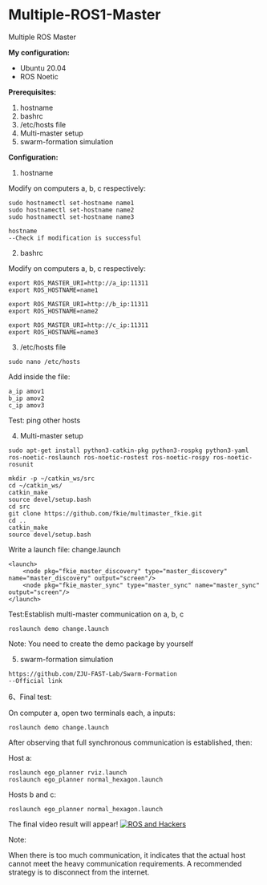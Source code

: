 # Multiple-ROS1-Master
Multiple ROS Master

**My configuration:**

- Ubuntu 20.04
- ROS Noetic

**Prerequisites:**

1. hostname
2. bashrc
3. /etc/hosts file
4. Multi-master setup
5. swarm-formation simulation

**Configuration:**

1. hostname

Modify on computers a, b, c respectively:

```
sudo hostnamectl set-hostname name1
sudo hostnamectl set-hostname name2
sudo hostnamectl set-hostname name3
```

```
hostname
--Check if modification is successful
```

2. bashrc 

Modify on computers a, b, c respectively:

```
export ROS_MASTER_URI=http://a_ip:11311
export ROS_HOSTNAME=name1

export ROS_MASTER_URI=http://b_ip:11311
export ROS_HOSTNAME=name2

export ROS_MASTER_URI=http://c_ip:11311
export ROS_HOSTNAME=name3
```

3. /etc/hosts file

```
sudo nano /etc/hosts
```

Add inside the file:

```
a_ip amov1
b_ip amov2
c_ip amov3
```

Test: ping other hosts

4. Multi-master setup

```
sudo apt-get install python3-catkin-pkg python3-rospkg python3-yaml ros-noetic-roslaunch ros-noetic-rostest ros-noetic-rospy ros-noetic-rosunit

mkdir -p ~/catkin_ws/src
cd ~/catkin_ws/
catkin_make
source devel/setup.bash
cd src
git clone https://github.com/fkie/multimaster_fkie.git
cd ..
catkin_make
source devel/setup.bash
```

Write a launch file: change.launch

```
<launch>
    <node pkg="fkie_master_discovery" type="master_discovery" name="master_discovery" output="screen"/>
  	<node pkg="fkie_master_sync" type="master_sync" name="master_sync" output="screen"/>
</launch>
```

Test:Establish multi-master communication on a, b, c

```
roslaunch demo change.launch
```

Note: You need to create the demo package by yourself

5. swarm-formation simulation

```
https://github.com/ZJU-FAST-Lab/Swarm-Formation
--Official link
```

6、Final test:

On computer a, open two terminals each, a inputs:

```
roslaunch demo change.launch
```

After observing that full synchronous communication is established, then:

Host a:

```
roslaunch ego_planner rviz.launch
roslaunch ego_planner normal_hexagon.launch
```

Hosts b and c:

```
roslaunch ego_planner normal_hexagon.launch
```

The final video result will appear!
[![ROS and Hackers](https://img.youtube.com/vi/O3wnqhsXTGk/0.jpg)](https://youtu.be/O3wnqhsXTGk)

Note:

When there is too much communication, it indicates that the actual host cannot meet the heavy communication requirements. A recommended strategy is to disconnect from the internet.


